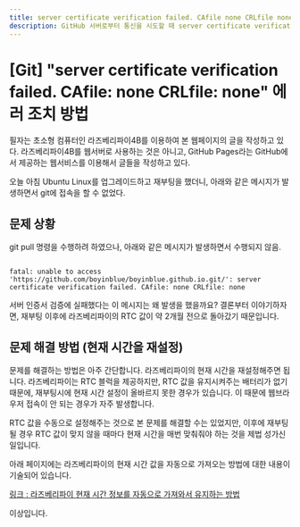 ```yaml
---
title: server certificate verification failed. CAfile none CRLfile none 에러 조치 방법
description: GitHub 서버로부터 통신을 시도할 때 server certificate verification failed. CAfile none CRLfile none 에러가 발생할 경우 조치하는 방법에 대해서 설명합니다.
---
```



[Git] "server certificate verification failed. CAfile: none CRLfile: none" 에러 조치 방법
===
   
필자는 초소형 컴퓨터인 라즈베리파이4B를 이용하여 본 웹페이지의 글을 작성하고 있다. 
라즈베리파이4B를 웹서버로 사용하는 것은 아니고, 
GitHub Pages라는 GitHub에서 제공하는 웹서비스를 이용해서 글들을 작성하고 있다.   
   
오늘 아침 Ubuntu Linux를 업그레이드하고 재부팅을 했더니, 
아래와 같은 메시지가 발생하면서 git에 접속을 할 수 없었다.   
   

문제 상황
---
   

git pull 명령을 수행하려 하였으나, 아래와 같은 메시지가 발생하면서 수행되지 않음.   
   

<pre><code>
fatal: unable to access 'https://github.com/boyinblue/boyinblue.github.io.git/': server certificate verification failed. CAfile: none CRLfile: none
</code></pre>
   

서버 인증서 검증에 실패했다는 이 메시지는 왜 발생을 했을까요? 
결론부터 이야기하자면, 재부팅 이후에 라즈베리파이의 RTC 값이 약 2개월 전으로 돌아갔기 때문입니다.   
   

문제 해결 방법 (현재 시간을 재설정)
---
   

문제를 해결하는 방법은 아주 간단합니다. 
라즈베리파이의 현재 시간을 재설정해주면 됩니다. 
라즈베리파이는 RTC 블럭을 제공하지만, RTC 값을 유지시켜주는 배터리가 없기 때문에, 
재부팅시에 현재 시간 설정이 올바르지 못한 경우가 있습니다. 
이 때문에 웹브라우저 접속이 안 되는 경우가 자주 발생합니다.   
   

RTC 값을 수동으로 설정해주는 것으로 본 문제를 해결할 수는 있었지만, 
이후에 재부팅될 경우 RTC 값이 맞지 않을 때마다 현재 시간을 매번 맞춰줘야 하는 것을 제법 성가신 일입니다.   
   

아래 페이지에는 라즈베리파이의 현재 시간 값을 자동으로 가져오는 방법에 대한 내용이 기술되어 있습니다.   


[링크 : 라즈베리파이 현재 시간 정보를 자동으로 가져와서 유지하는 방법](https://frankler.tistory.com/64)
   
   
이상입니다.   
